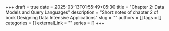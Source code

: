 +++
draft = true
date = 2025-03-13T01:55:49+05:30
title = "Chapter 2: Data Models and Query Languages"
description = "Short notes of chapter 2 of book Designing Data Intensive Applications"
slug = ""
authors = []
tags = []
categories = []
externalLink = ""
series = []
+++
